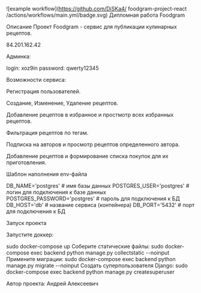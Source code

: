 ![example workflow](https://github.com/DiSKa4/
foodgram-project-react
/actions/workflows/main.yml/badge.svg)
Дипломная работа Foodgram

Описание
Проект Foodgram - сервис для публикации кулинарных рецептов.

84.201.162.42


Админка:

login: xoz9in
password: qwerty12345

Возможности сервиса:

Регистрация пользователей.

Создание, Изменение, Удаление рецептов.

Добавление рецептов в избранное и простмотр всех избранных рецептов.

Фильтрация рецептов по тегам.

Подписка на авторов и просмотр рецептов определенного автора.

Добавление рецептов и формирование списка покупок для их приготовления.

Шаблон наполнения env-файла

DB_NAME='postgres' # имя базы данных
POSTGRES_USER='postgres' # логин для подключения к базе данных
POSTGRES_PASSWORD='postgres' # пароль для подключения к БД
DB_HOST='db' # название сервиса (контейнера)
DB_PORT='5432' # порт для подключения к БД

Запуск проекта

Запустите доккер:

sudo docker-compose up
Соберите статические файлы:
sudo docker-compose exec backend python manage.py collectstatic --noinput
Примените миграции:
sudo docker-compose exec backend python manage.py migrate --noinput
Создать суперпользователя Django:
sudo docker-compose exec backend python manage.py createsuperuser


Автор проекта:
Андрей Алексеевич
